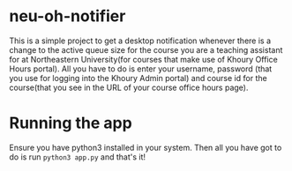 # neu-oh-notifier

This is a simple project to get a desktop notification whenever there is a change to the active queue size for the course you are a teaching assistant for at Northeastern University(for courses that make use of Khoury Office Hours portal). All you have to do is enter your username, password (that you use for logging into the Khoury Admin portal) and course id for the course(that you see in the URL of your course office hours page).

# Running the app

Ensure you have python3 installed in your system. Then all you have got to do is run `python3 app.py` and that's it!